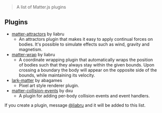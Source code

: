 > A list of Matter.js plugins

## Plugins

- [matter-attractors](https://github.com/liabru/matter-attractors) by liabru
  - An attractors plugin that makes it easy to apply continual forces on bodies. It's possible to simulate effects such as wind, gravity and magnetism.
- [matter-wrap](https://github.com/liabru/matter-wrap) by liabru
  - A coordinate wrapping plugin that automatically wraps the position of bodies such that they always stay within the given bounds. Upon crossing a boundary the body will appear on the opposite side of the bounds, while maintaining its velocity.
- [lark-matter](https://github.com/abagames/lark-matter) by abagames
  - Pixel art style renderer plugin.
- [matter-collision-events](https://github.com/dxu/matter-collision-events) by dxu
  - A plugin for adding per-body collision events and event handlers.

If you create a plugin, message [@liabru](https://twitter.com/liabru) and it will be added to this list.
